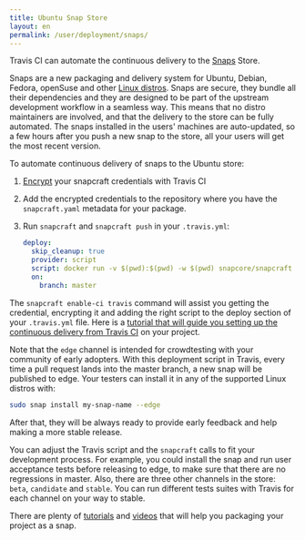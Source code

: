 ```yaml
---
title: Ubuntu Snap Store
layout: en
permalink: /user/deployment/snaps/
---
```


Travis CI can automate the continuous delivery to the [Snaps](https://snapcraft.io) Store.

Snaps are a new packaging and delivery system for Ubuntu, Debian, Fedora, openSuse and other [Linux distros](https://snapcraft.io/docs/core/install). Snaps are secure, they bundle all their dependencies and they are designed to be part of the upstream development workflow in a seamless way. This means that no distro maintainers are involved, and that the delivery to the store can be fully automated. The snaps installed in the users' machines are auto-updated, so a few hours after you push a new snap to the store, all your users will get the most recent version.

To automate continuous delivery of snaps to the Ubuntu store:

1. [Encrypt](https://docs.travis-ci.com/user/encrypting-files) your snapcraft credentials with Travis CI
2. Add the encrypted credentials to the repository where you have the `snapcraft.yaml` metadata for your package.
3.  Run `snapcraft` and `snapcraft push` in your `.travis.yml`:

    ```yaml
    deploy:
      skip_cleanup: true
      provider: script
      script: docker run -v $(pwd):$(pwd) -w $(pwd) snapcore/snapcraft sh -c "apt update && snapcraft && snapcraft push *.snap --release edge"
      on:
        branch: master
    ```

The `snapcraft enable-ci travis` command will assist you getting the credential, encrypting it and adding the right script to the deploy section of your `.travis.yml` file. Here is a [tutorial that will guide you setting up the continuous delivery from Travis CI](https://tutorials.ubuntu.com/tutorial/continuous-snap-delivery-from-travis-ci#0) on your project.

Note that the `edge` channel is intended for crowdtesting with your community of early adopters. With this deployment script in Travis, every time a pull request lands into the master branch, a new snap will be published to edge. Your testers can install it in any of the supported Linux distros with:

```bash
sudo snap install my-snap-name --edge
```

After that, they will be always ready to provide early feedback and help making a more stable release.

You can adjust the Travis script and the `snapcraft` calls to fit your development process. For example, you could install the snap and run user acceptance tests before releasing to edge, to make sure that there are no regressions in master. Also, there are three other channels in the store: `beta`, `candidate` and `stable`. You can run different tests suites with Travis for each channel on your way to stable.

There are plenty of [tutorials](https://tutorials.ubuntu.com/) and [videos](https://www.youtube.com/snapcraftio) that will help you packaging your project as a snap.
